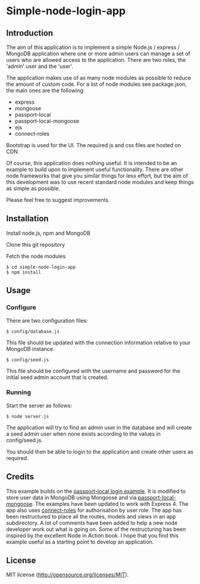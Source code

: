 # Simple-node-login-app
## Introduction
The aim of this application is to implement a simple Node.js / express / MongoDB application where one or more admin users can manage a set of users who are allowed access to the application. There are two roles, the 'admin' user and the 'user'. 

The application makes use of as many node modules as possible to reduce the amount of custom code. For a list of node modules see package.json, the main ones are the following:
* express
* mongoose
* passport-local
* passport-local-mongoose
* ejs
* connect-roles

Bootstrap is used for the UI. The required js and css files are hosted on CDN.

Of course, this application does nothing useful. It is intended to be an example to build upon to implement useful functionality. There are other node frameworks that give you similar things for less effort, but the aim of this development was to use recent standard node modules and keep things as simple as possible. 

Please feel free to suggest improvements.

## Installation
Install node.js, npm and MongoDB

Clone this git repository

Fetch the node modules
    
    $ cd simple-node-login-app
    $ npm install

## Usage

### Configure
There are two configuration files:

    $ config/database.js
This file should be updated with the connection information relative to your MongoDB instance.

    $ config/seed.js
This file should be configured with the username and password for the initial seed admin account that is created.

### Running
Start the server as follows:

    $ node server.js
The application will try to find an admin user in the database and will create a seed admin user when none exists according to the values in config/seed.js.

You should then be able to login to the application and create other users as required.

## Credits
This example builds on the [passport-local login example](https://github.com/jaredhanson/passport-local). It is modified to store user data in MongoDB using Mongoose and via [passport-local-mongoose](https://github.com/saintedlama/passport-local-mongoose). The examples have been updated to work with Express 4. The app also uses [connect-roles](https://github.com/ForbesLindesay/connect-roles) for authorisation by user role. The app has been restructured to place all the routes, models and views in an app subdirectory. A lot of comments have been added to help a new node developer work out what is going on. Some of the restructuring has been inspired by the excellent Node in Action book. I hope that you find this example useful as a starting point to develop an application.

## License
MIT license (http://opensource.org/licenses/MIT).
